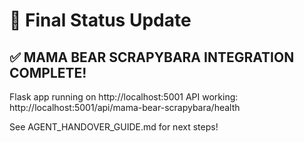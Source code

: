 # 🐻 Final Status Update

## ✅ MAMA BEAR SCRAPYBARA INTEGRATION COMPLETE!

Flask app running on http://localhost:5001
API working: http://localhost:5001/api/mama-bear-scrapybara/health

See AGENT_HANDOVER_GUIDE.md for next steps!
